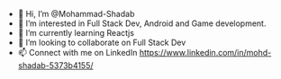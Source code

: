 - 👋 Hi, I’m @Mohammad-Shadab
- 👀 I’m interested in Full Stack Dev, Android and Game development.
- 🌱 I’m currently learning Reactjs
- 💞️ I’m looking to collaborate on Full Stack Dev
- 📫 Connect with me on LinkedIn https://www.linkedin.com/in/mohd-shadab-5373b4155/

<!---
Mohammad-Shadab/Mohammad-Shadab is a ✨ special ✨ repository because its `README.md` (this file) appears on your GitHub profile.
You can click the Preview link to take a look at your changes.
--->
